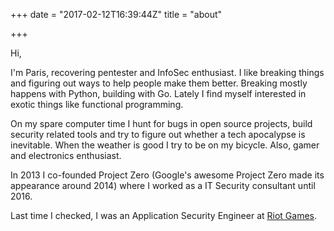 +++
date = "2017-02-12T16:39:44Z"
title = "about"

+++

Hi,

I'm Paris, recovering pentester and InfoSec enthusiast. I like breaking things and figuring out ways to help people make them better. Breaking mostly happens with Python, building with Go. Lately I find myself interested in exotic things like functional programming.

On my spare computer time I hunt for bugs in open source projects, build security related tools and try to figure out whether a tech apocalypse is inevitable. When the weather is good I try to be on my bicycle. Also, gamer and electronics enthusiast.

In 2013 I co-founded Project Zero (Google's awesome Project Zero made its appearance around 2014) where I worked as a IT Security consultant until 2016.

Last time I checked, I was an Application Security Engineer at [Riot Games](http://www.riotgames.com/).
